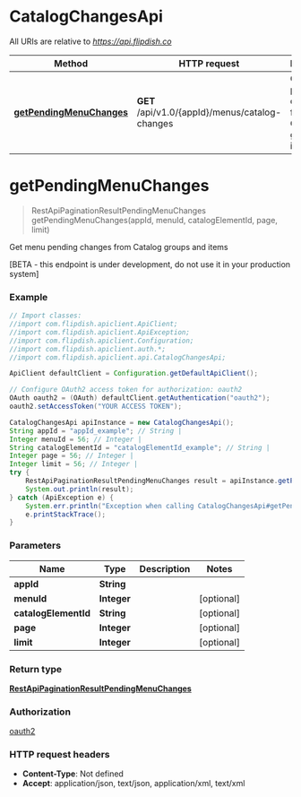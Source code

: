 # CatalogChangesApi

All URIs are relative to *https://api.flipdish.co*

Method | HTTP request | Description
------------- | ------------- | -------------
[**getPendingMenuChanges**](CatalogChangesApi.md#getPendingMenuChanges) | **GET** /api/v1.0/{appId}/menus/catalog-changes | Get menu pending changes from Catalog groups and items


<a name="getPendingMenuChanges"></a>
# **getPendingMenuChanges**
> RestApiPaginationResultPendingMenuChanges getPendingMenuChanges(appId, menuId, catalogElementId, page, limit)

Get menu pending changes from Catalog groups and items

[BETA - this endpoint is under development, do not use it in your production system]

### Example
```java
// Import classes:
//import com.flipdish.apiclient.ApiClient;
//import com.flipdish.apiclient.ApiException;
//import com.flipdish.apiclient.Configuration;
//import com.flipdish.apiclient.auth.*;
//import com.flipdish.apiclient.api.CatalogChangesApi;

ApiClient defaultClient = Configuration.getDefaultApiClient();

// Configure OAuth2 access token for authorization: oauth2
OAuth oauth2 = (OAuth) defaultClient.getAuthentication("oauth2");
oauth2.setAccessToken("YOUR ACCESS TOKEN");

CatalogChangesApi apiInstance = new CatalogChangesApi();
String appId = "appId_example"; // String | 
Integer menuId = 56; // Integer | 
String catalogElementId = "catalogElementId_example"; // String | 
Integer page = 56; // Integer | 
Integer limit = 56; // Integer | 
try {
    RestApiPaginationResultPendingMenuChanges result = apiInstance.getPendingMenuChanges(appId, menuId, catalogElementId, page, limit);
    System.out.println(result);
} catch (ApiException e) {
    System.err.println("Exception when calling CatalogChangesApi#getPendingMenuChanges");
    e.printStackTrace();
}
```

### Parameters

Name | Type | Description  | Notes
------------- | ------------- | ------------- | -------------
 **appId** | **String**|  |
 **menuId** | **Integer**|  | [optional]
 **catalogElementId** | **String**|  | [optional]
 **page** | **Integer**|  | [optional]
 **limit** | **Integer**|  | [optional]

### Return type

[**RestApiPaginationResultPendingMenuChanges**](RestApiPaginationResultPendingMenuChanges.md)

### Authorization

[oauth2](../README.md#oauth2)

### HTTP request headers

 - **Content-Type**: Not defined
 - **Accept**: application/json, text/json, application/xml, text/xml

